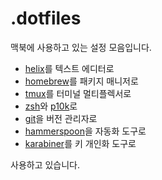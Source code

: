 # .dotfiles

맥북에 사용하고 있는 설정 모음입니다.

- [helix]를 텍스트 에디터로
- [homebrew]를 패키지 매니저로
- [tmux]를 터미널 멀티플렉서로
- [zsh]와 [p10k]로
- [git]을 버전 관리자로
- [hammerspoon]을 자동화 도구로
- [karabiner]를 키 개인화 도구로

사용하고 있습니다.

[helix]: https://helix-editor.com/
[tmux]: https://github.com/tmux/tmux
[zsh]: https://www.zsh.org/
[p10k]: https://github.com/romkatv/powerlevel10k
[git]: https://git-scm.com/
[hammerspoon]: https://www.hammerspoon.org/
[karabiner]: https://karabiner-elements.pqrs.org/
[homebrew]: https://brew.sh/index_ko